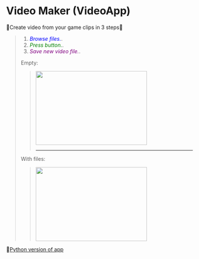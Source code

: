 # Video Maker (VideoApp)
💙Create video from your game clips in 3 steps💙
>1. <span style="color:blue">*Browse files.*</span>.
>2. <span style="color:green">*Press <Ok> button.*</span>.
>3. <span style="color:purple">*Save new video file.*</span>.
>> 
>Empty:  
>><img src="https://media.discordapp.net/attachments/889867107846750281/889867219016773673/unknown.png" width="300" height="200">
>>
>>----------
>>
>With files:  
>><img src="https://cdn.discordapp.com/attachments/889867107846750281/889869563464912916/unknown.png" width="300" height="200">
  
🐍[Python version of app](https://github.com/KXRXH/VideoMaker "Slower, but has more features")

